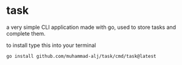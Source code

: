 # task

a very simple CLI application made with go, used to store tasks and complete them.

to install type this into your terminal

```
go install github.com/muhammad-alj/task/cmd/task@latest
```
